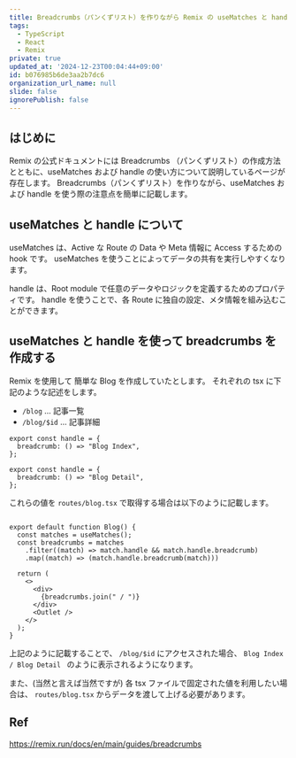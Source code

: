 ```yaml
---
title: Breadcrumbs（パンくずリスト）を作りながら Remix の useMatches と handle の使い方を学ぶ
tags:
  - TypeScript
  - React
  - Remix
private: true
updated_at: '2024-12-23T00:04:44+09:00'
id: b076985b6de3aa2b7dc6
organization_url_name: null
slide: false
ignorePublish: false
---
```


## はじめに

Remix の公式ドキュメントには Breadcrumbs （パンくずリスト）の作成方法とともに、useMatches および handle の使い方について説明しているページが存在します。
Breadcrumbs（パンくずリスト）を作りながら、useMatches および handle を使う際の注意点を簡単に記載します。

## useMatches と handle について

useMatches は、Active な Route の Data や Meta 情報に Access するための hook です。
useMatches を使うことによってデータの共有を実行しやすくなります。

handle は、Root module で任意のデータやロジックを定義するためのプロパティです。
handle を使うことで、各 Route に独自の設定、メタ情報を組み込むことができます。

## useMatches と handle を使って breadcrumbs を作成する

Remix を使用して 簡単な Blog を作成していたとします。
それぞれの tsx に下記のような記述をします。

- `/blog` ... 記事一覧
- `/blog/$id` ... 記事詳細

```tsx:routes/blog._index.tsx
export const handle = {
  breadcrumb: () => "Blog Index",
};
```

```tsx:routes/blog.$id.tsx
export const handle = {
  breadcrumb: () => "Blog Detail",
};
```

これらの値を `routes/blog.tsx` で取得する場合は以下のように記載します。

```tsx:routes/blog.tsx

export default function Blog() {
  const matches = useMatches();
  const breadcrumbs = matches
    .filter((match) => match.handle && match.handle.breadcrumb)
    .map((match) => (match.handle.breadcrumb(match)))

  return (
    <>
      <div>
        {breadcrumbs.join(" / ")}
      </div>
      <Outlet />
    </>
  );
}
```

上記のように記載することで、 `/blog/$id` にアクセスされた場合、
`Blog Index / Blog Detail ` のように表示されるようになります。

また、(当然と言えば当然ですが) 各 tsx ファイルで固定された値を利用したい場合は、 `routes/blog.tsx` からデータを渡して上げる必要があります。

## Ref

https://remix.run/docs/en/main/guides/breadcrumbs
